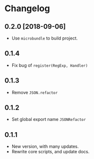 # Changelog

## 0.2.0 [2018-09-06]

- Use `microbundle` to build project.

## 0.1.4

- Fix bug of `register(RegExp, Handler)`

## 0.1.3

- Remove `JSON.refactor`

## 0.1.2

- Set global export name `JSONRefactor`

## 0.1.1

- New version, with many updates.
- Rewrite core scripts, and update docs.
